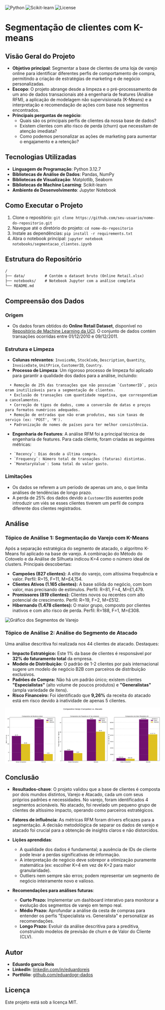 ![Python](https://img.shields.io/badge/Python-3.12-blue?logo=python)
![Scikit-learn](https://img.shields.io/badge/SciKit--Learn-orange?logo=scikit-learn)
![License](https://img.shields.io/badge/License-MIT-yellow.svg)

# **Segmentação de clientes com K-means**

## Visão Geral do Projeto
- **Objetivo principal**: Segmentar a base de clientes de uma loja de varejo online para identificar diferentes perfis de comportamento de compra, permitindo a criação de estratégias de marketing e de negócio personalizadas.
- **Escopo**: O projeto abrange desde a limpeza e o pré-processamento de um ano de dados transacionais até a engenharia de features (Análise RFM), a aplicação de modelagem não supervisionada (K-Means) e a interpretação e recomendação de ações com base nos segmentos encontrados.
- **Principais perguntas de negócio**:
  * Quais são os principais perfis de clientes da nossa base de dados?
  * Existem clientes com alto risco de perda (churn) que necessitam de atenção imediata?
  * Como podemos personalizar as ações de marketing para aumentar o engajamento e a retenção?

## Tecnologias Utilizadas
- **Linguagem de Programação**: Python 3.12.7
- **Bibliotecas de Análise de Dados**: Pandas, NumPy
- **Bibliotecas de Visualização**: Matplotlib, Seaborn
- **Bibliotecas de Machine Learning**: Scikit-learn
- **Ambiente de Desenvolvimento**: Jupyter Notebook

## Como Executar o Projeto
1. Clone o repositório: `git clone https://github.com/seu-usuario/nome-do-repositorio.git`
2. Navegue até o diretório do projeto: `cd nome-do-repositorio`
3. Instale as dependências: `pip install -r requirements.txt`
4. Abra o notebook principal: `jupyter notebook notebooks/segmentacao_clientes.ipynb`

## Estrutura do Repositório
```
/
├── data/         # Contém o dataset bruto (Online Retail.xlsx)
├── notebooks/    # Notebook Jupyter com a análise completa
└── README.md
```


## Compreensão dos Dados
### Origem
- Os dados foram obtidos do **Online Retail Dataset**, disponível no [Repositório de Machine Learning da UCI](https://archive.ics.uci.edu/dataset/352/online+retail). O conjunto de dados contém transações ocorridas entre 01/12/2010 e 09/12/2011.

### Estrutura e Limpeza
- **Colunas relevantes**: `InvoiceNo`, `StockCode`, `Description`, `Quantity`, `InvoiceDate`, `UnitPrice`, `CustomerID`, `Country`.
- **Processo de Limpeza**: Um rigoroso processo de limpeza foi aplicado para garantir a qualidade dos dados para a análise, incluindo:
```
  • Remoção de 25% das transações que não possuíam `CustomerID`, pois eram inutilizáveis para a segmentação de clientes.
  • Exclusão de transações com quantidade negativa, que correspondiam a cancelamentos.
  • Correção de tipos de dados, como a conversão de datas e preços para formatos numéricos adequados.
  • Remoção de entradas que não eram produtos, mas sim taxas de serviço (ex: 'POST', 'M').
  • Padronização de nomes de países para ter melhor consistência.
```
- **Engenharia de Features**: A análise RFM foi a principal técnica de engenharia de features. Para cada cliente, foram criadas as seguintes métricas:
```
  • `Recency`: Dias desde a última compra.
  • `Frequency`: Número total de transações (faturas) distintas.
  • `MonetaryValue`: Soma total do valor gasto.
```

### Limitações
- Os dados se referem a um período de apenas um ano, o que limita análises de tendências de longo prazo.
- A perda de 25% dos dados devido a `CustomerID`s ausentes pode introduzir um viés se esses clientes tiverem um perfil de compra diferente dos clientes registrados.

## Análise
### Tópico de Análise 1: Segmentação do Varejo com K-Means
Após a separação estratégica do segmento de atacado, o algoritmo K-Means foi aplicado na base de varejo. A combinação do Método do Cotovelo e da Análise de Silhueta indicou K=4 como o número ideal de clusters. Principais descobertas:
  - **Campeões (827 clientes):** A elite do varejo, com altíssima frequência e valor. Perfil: R=15, F=11, M=£4,154.
  - **Clientes Ativos (1.165 clientes):** A base sólida do negócio, com bom valor, mas precisando de estímulos. Perfil: R=81, F=4, M=£1,479.
  - **Promissores (819 clientes):** Clientes novos ou recentes com alto potencial de crescimento. Perfil: R=19, F=2, M=£512.
  - **Hibernando (1.478 clientes):** O maior grupo, composto por clientes inativos e com alto risco de perda. Perfil: R=188, F=1, M=£308.

![Gráfico dos Segmentos de Varejo](assets/6-1_Gráficos_Comparativos_Clusters_boxplot.png)

### Tópico de Análise 2: Análise do Segmento de Atacado
Uma análise descritiva foi realizada nos 44 clientes de atacado. Destaques:
  - **Impacto Estratégico:** Este 1% da base de clientes é responsável por **32% do faturamento total** da empresa.
  - **Modelo de Distribuição:** O padrão de 1-2 clientes por país internacional sugere um modelo de negócio B2B com parceiros de distribuição exclusivos.
  - **Padrões de Compra:** Não há um padrão único; existem clientes **"Especialistas"** (alto volume de poucos produtos) e **"Generalistas"** (ampla variedade de itens).
  - **Risco Financeiro:** Foi identificado que **9,26%** da receita do atacado está em risco devido à inatividade de apenas 5 clientes.

![Gráfico do Perfil Descritivo RFM do Atacado](assets/7-1_Perfil_RFM_Atacado.png)

## Conclusão
- **Resultados-chave**: O projeto validou que a base de clientes é composta por dois mundos distintos, Varejo e Atacado, cada um com seus próprios padrões e necessidades. No varejo, foram identificados 4 segmentos acionáveis. No atacado, foi revelado um pequeno grupo de clientes de altíssimo impacto, operando como parceiros estratégicos.
- **Fatores de influência**: As métricas RFM foram drivers eficazes para a segmentação. A decisão metodológica de separar os dados de varejo e atacado foi crucial para a obtenção de insights claros e não distorcidos.
- **Lições aprendidas**:

  * A qualidade dos dados é fundamental; a ausência de IDs de cliente pode levar a perdas significativas de informação.
  * A interpretação de negócio deve sobrepor a otimização puramente matemática (ex: escolher K=4 em vez de K=2 para maior granularidade).
  * Outliers nem sempre são erros; podem representar um segmento de negócio inteiramente novo e valioso.

<blank>

- **Recomendações para análises futuras**:

  * **Curto Prazo:** Implementar um dashboard interativo para monitorar a evolução dos segmentos de varejo em tempo real.
  * **Médio Prazo:** Aprofundar a análise da cesta de compras para entender os perfis "Especialista vs. Generalista" e personalizar as recomendações.
  * **Longo Prazo:** Evoluir da análise descritiva para a preditiva, construindo modelos de previsão de churn e de Valor do Cliente (CLV).

## Autor
- **Eduardo garcia Reis**
- **LinkedIn**: [linkedin.com/in/eduardoreis](http://www.linkedin.com/in/eduardo-reis-a4609b278)
- **Portfólio**: [github.com/eduardogr-dados](https://github.com/eduardogr-dados?tab=repositories)

## Licença
Este projeto está sob a licença MIT.
